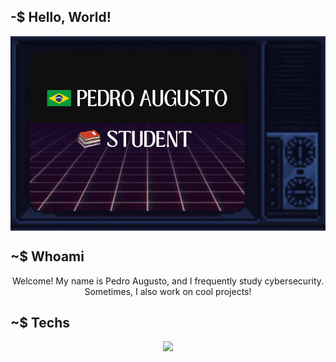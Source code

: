 <!--

Watch out! Big brother is watching you!

-->
## -$ Hello, World!
<div align = "center">
<img align = "center" alt = "About me" src="https://github.com/HAzCKz/HAzCKz/blob/main/whoami.gif">
</div>

## ~$ Whoami
<p align = "center">
  Welcome! My name is Pedro Augusto, and I frequently study cybersecurity. Sometimes, I also work on cool projects!
</p>


## ~$ Techs  
<div align = "center">
  <img aling = "center" src = "https://skillicons.dev/icons?i=linux,c,cpp,github,html,css,python">
</div>






<!--
**HAzCKz/HAzCKz** is a ✨ _special_ ✨ repository because its `README.md` (this file) appears on your GitHub profile.

Here are some ideas to get you started:

- 🔭 I’m currently working on ...
- 🌱 I’m currently learning ...
- 👯 I’m looking to collaborate on ...
- 🤔 I’m looking for help with ...
- 💬 Ask me about ...
- 📫 How to reach me: ...
- 😄 Pronouns: ...
- ⚡ Fun fact: ...
-->
